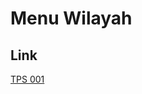 # Menu Wilayah

## Link

[TPS 001](https://github.com/gigit-pemilu/pemilu-2024-82-maluku-utara/tree/main/pileg-dpr/hitung-suara/sub/82-maluku-utara/sub/72-kota-tidore-kepulauan/sub/05-tidore-utara/sub/2007-maitara/sub/001-tps)

